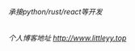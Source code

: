 <!---
litttley/litttley is a ✨ special ✨ repository because its `README.md` (this file) appears on your GitHub profile.
You can click the Preview link to take a look at your changes.
--->
###### 承接python/rust/react等开发

###### 个人博客地址 http://www.littleyy.top
